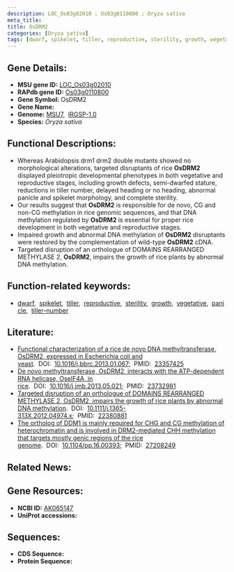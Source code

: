 ```yaml
---
description: LOC_Os03g02010 ; Os03g0110800 ; Oryza sativa
meta_title:
title: OsDRM2
categories: [Oryza sativa]
tags: [dwarf, spikelet, tiller, reproductive, sterility, growth, vegetative, panicle, tiller number]
---
```


## Gene Details:
- **MSU gene ID:** [LOC_Os03g02010](http://rice.uga.edu/cgi-bin/ORF_infopage.cgi?orf=LOC_Os03g02010)  
- **RAPdb gene ID:** [Os03g0110800](https://rapdb.dna.affrc.go.jp/locus/?name=Os03g0110800)  
- **Gene Symbol:** OsDRM2
- **Gene Name:**
- **Genome:**  [MSU7](http://rice.uga.edu/),&nbsp;&nbsp;[IRGSP-1.0](https://rapdb.dna.affrc.go.jp/download/irgsp1.html)
- **Species:** *Oryza sativa*

## Functional Descriptions:
   - Whereas Arabidopsis drm1 drm2 double mutants showed no morphological alterations, targeted disruptants of rice **OsDRM2** displayed pleiotropic developmental phenotypes in both vegetative and reproductive stages, including growth defects, semi-dwarfed stature, reductions in tiller number, delayed heading or no heading, abnormal panicle and spikelet morphology, and complete sterility.
   - Our results suggest that **OsDRM2** is responsible for de novo, CG and non-CG methylation in rice genomic sequences, and that DNA methylation regulated by **OsDRM2** is essential for proper rice development in both vegetative and reproductive stages.
   - Impaired growth and abnormal DNA methylation of **OsDRM2** disruptants were restored by the complementation of wild-type **OsDRM2** cDNA.
   - Targeted disruption of an orthologue of DOMAINS REARRANGED METHYLASE 2, **OsDRM2**, impairs the growth of rice plants by abnormal DNA methylation.

## Function-related keywords:
   - [dwarf](/tags/dwarf/),&nbsp;&nbsp;[spikelet](/tags/spikelet/),&nbsp;&nbsp;[tiller](/tags/tiller/),&nbsp;&nbsp;[reproductive](/tags/reproductive/),&nbsp;&nbsp;[sterility](/tags/sterility/),&nbsp;&nbsp;[growth](/tags/growth/),&nbsp;&nbsp;[vegetative](/tags/vegetative/),&nbsp;&nbsp;[panicle](/tags/panicle/),&nbsp;&nbsp;[tiller-number](/tags/tiller-number/)

## Literature:
   - [Functional characterization of a rice de novo DNA methyltransferase, OsDRM2, expressed in Escherichia coli and yeast](https://www.doi.org/10.1016/j.bbrc.2013.01.067).&nbsp;&nbsp;DOI:&nbsp;&nbsp;[10.1016/j.bbrc.2013.01.067](https://www.doi.org/10.1016/j.bbrc.2013.01.067);&nbsp;&nbsp;PMID:&nbsp;&nbsp;[23357425](https://pubmed.ncbi.nlm.nih.gov/23357425/)
   - [De novo methyltransferase, OsDRM2, interacts with the ATP-dependent RNA helicase, OseIF4A, in rice](https://www.doi.org/10.1016/j.jmb.2013.05.021).&nbsp;&nbsp;DOI:&nbsp;&nbsp;[10.1016/j.jmb.2013.05.021](https://www.doi.org/10.1016/j.jmb.2013.05.021);&nbsp;&nbsp;PMID:&nbsp;&nbsp;[23732981](https://pubmed.ncbi.nlm.nih.gov/23732981/)
   - [Targeted disruption of an orthologue of DOMAINS REARRANGED METHYLASE 2, OsDRM2, impairs the growth of rice plants by abnormal DNA methylation](https://www.doi.org/10.1111/j.1365-313X.2012.04974.x).&nbsp;&nbsp;DOI:&nbsp;&nbsp;[10.1111/j.1365-313X.2012.04974.x](https://www.doi.org/10.1111/j.1365-313X.2012.04974.x);&nbsp;&nbsp;PMID:&nbsp;&nbsp;[22380881](https://pubmed.ncbi.nlm.nih.gov/22380881/)
   - [The ortholog of DDM1 is mainly required for CHG and CG methylation of heterochromatin and is involved in DRM2-mediated CHH methylation that targets mostly genic regions of the rice genome](https://www.doi.org/10.1104/pp.16.00393).&nbsp;&nbsp;DOI:&nbsp;&nbsp;[10.1104/pp.16.00393](https://www.doi.org/10.1104/pp.16.00393);&nbsp;&nbsp;PMID:&nbsp;&nbsp;[27208249](https://pubmed.ncbi.nlm.nih.gov/27208249/)

## Related News:

## Gene Resources:
- **NCBI ID:**  [AK065147](http://www.ncbi.nlm.nih.gov/nuccore/AK065147)
- **UniProt accessions:** [](https://www.uniprot.org/uniprotkb//entry)

## Sequences:
- **CDS Sequence:**
- **Protein Sequence:**
